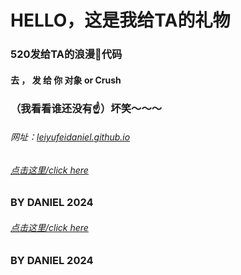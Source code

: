 # HELLO，这是我给TA的礼物
### 520发给TA的浪漫💒代码
#### 去 ， 发  给  你  对象 or Crush 
### （我看看谁还没有☝）坏笑～～～ 
###### 网址：[leiyufeidaniel.github.io](https://leiyufeidaniel.github.io/danceheart.html)
###### <a href="./FOX.html">点击这里/click here</a>
### BY DANIEL 2024
###### [点击这里/click here](./danceheart.html) 
### BY DANIEL 2024
